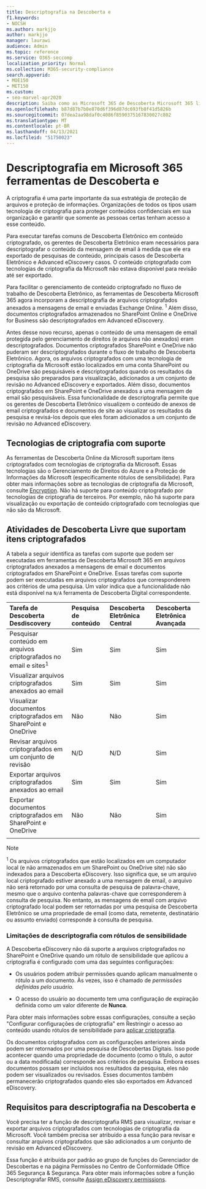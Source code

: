 ```yaml
---
title: Descriptografia na Descoberta e
f1.keywords:
- NOCSH
ms.author: markjjo
author: markjjo
manager: laurawi
audience: Admin
ms.topic: reference
ms.service: O365-seccomp
localization_priority: Normal
ms.collection: M365-security-compliance
search.appverid:
- MOE150
- MET150
ms.custom:
- seo-marvel-apr2020
description: Saiba como as Microsoft 365 de Descoberta Microsoft 365 lidam com documentos criptografados anexados a mensagens de email e armazenados no SharePoint Online e OneDrive for Business.
ms.openlocfilehash: b87d87b7b0e870d6f396d87dc693fb8f41d5826b
ms.sourcegitcommit: 07dea2aa98daf0c4086f8590375167830027c802
ms.translationtype: MT
ms.contentlocale: pt-BR
ms.lasthandoff: 04/13/2021
ms.locfileid: "51750023"
---
```

# <a name="decryption-in-microsoft-365-ediscovery-tools"></a>Descriptografia em Microsoft 365 ferramentas de Descoberta e

A criptografia é uma parte importante da sua estratégia de proteção de arquivos e proteção de informações. Organizações de todos os tipos usam tecnologia de criptografia para proteger conteúdos confidenciais em sua organização e garantir que somente as pessoas certas tenham acesso a esse conteúdo.

Para executar tarefas comuns de Descoberta Eletrônico em conteúdo criptografado, os gerentes de Descoberta Eletrônico eram necessários para descriptografar o conteúdo da mensagem de email à medida que ele era exportado de pesquisas de conteúdo, principais casos de Descoberta Eletrônico e Advanced eDiscovery casos. O conteúdo criptografado com tecnologias de criptografia da Microsoft não estava disponível para revisão até ser exportado.

Para facilitar o gerenciamento de conteúdo criptografado no fluxo de trabalho de Descoberta Eletrônico, as ferramentas de Descoberta Microsoft 365 agora incorporam a descriptografia de arquivos criptografados anexados a mensagens de email e enviadas Exchange Online. <sup>1</sup> Além disso, documentos criptografados armazenados no SharePoint Online e OneDrive for Business são descriptografados em Advanced eDiscovery.

Antes desse novo recurso, apenas o conteúdo de uma mensagem de email protegida pelo gerenciamento de direitos (e arquivos não anexados) eram descriptografados. Documentos criptografados SharePoint e OneDrive não puderam ser descriptografados durante o fluxo de trabalho de Descoberta Eletrônico. Agora, os arquivos criptografados com uma tecnologia de criptografia da Microsoft estão localizados em uma conta SharePoint ou OneDrive são pesquisáveis e descriptografados quando os resultados da pesquisa são preparados para visualização, adicionados a um conjunto de revisão no Advanced eDiscovery e exportados. Além disso, documentos criptografados em SharePoint e OneDrive anexados a uma mensagem de email são pesquisáveis. Essa funcionalidade de descriptografia permite que os gerentes de Descoberta Eletrônico visualizem o conteúdo de anexos de email criptografados e documentos de site ao visualizar os resultados da pesquisa e revisá-los depois que eles foram adicionados a um conjunto de revisão no Advanced eDiscovery.

## <a name="supported-encryption-technologies"></a>Tecnologias de criptografia com suporte

As ferramentas de Descoberta Online da Microsoft suportam itens criptografados com tecnologias de criptografia da Microsoft. Essas tecnologias são o Gerenciamento de Direitos do Azure e a Proteção de Informações da Microsoft (especificamente rótulos de sensibilidade). Para obter mais informações sobre as tecnologias de criptografia da Microsoft, consulte [Encryption](encryption.md). Não há suporte para conteúdo criptografado por tecnologias de criptografia de terceiros. Por exemplo, não há suporte para visualização ou exportação de conteúdo criptografado com tecnologias que não são da Microsoft.

## <a name="ediscovery-activities-that-support-encrypted-items"></a>Atividades de Descoberta Livre que suportam itens criptografados

A tabela a seguir identifica as tarefas com suporte que podem ser executadas em ferramentas de Descoberta Microsoft 365 em arquivos criptografados anexados a mensagens de email e documentos criptografados em SharePoint e OneDrive. Essas tarefas com suporte podem ser executadas em arquivos criptografados que corresponderem aos critérios de uma pesquisa. Um valor indica que a funcionalidade não está disponível na `N/A` ferramenta de Descoberta Digital correspondente.

|Tarefa de Descoberta Desdiscovery  |Pesquisa de conteúdo  |Descoberta Eletrônica Central  |Descoberta Eletrônica Avançada  |
|:---------|:---------|:---------|:---------|
|Pesquisar conteúdo em arquivos criptografados no email e sites<sup>1</sup>     |Sim      |Sim      |Sim      |
|Visualizar arquivos criptografados anexados ao email     |Sim      |Sim     |Sim       |
|Visualizar documentos criptografados em SharePoint e OneDrive|Não      |Não    |Sim       |
|Revisar arquivos criptografados em um conjunto de revisão    |N/D      |N/D        | Sim        |
|Exportar arquivos criptografados anexados ao email    |Sim       |Sim  |Sim    |
|Exportar documentos criptografados em SharePoint e OneDrive    |Não       |Não  |Sim    |
|||||

> [!NOTE]
> <sup>1</sup> Os arquivos criptografados que estão localizados em um computador local (e não armazenados em um SharePoint ou OneDrive site) não são indexados para a Descoberta eDiscovery. Isso significa que, se um arquivo local criptografado estiver anexado a uma mensagem de email, o arquivo não será retornado por uma consulta de pesquisa de palavra-chave, mesmo que o arquivo contenha palavras-chave que corresponderem à consulta de pesquisa. No entanto, as mensagens de email com arquivo criptografado local podem ser retornadas por uma pesquisa de Descoberta Eletrônico se uma propriedade de email (como data, remetente, destinatário ou assunto enviado) corresponde à consulta de pesquisa.

### <a name="decryption-limitations-with-sensitivity-labels"></a>Limitações de descriptografia com rótulos de sensibilidade

A Descoberta eDiscovery não dá suporte a arquivos criptografados no SharePoint e OneDrive quando um rótulo de sensibilidade que aplicou a criptografia é configurado com uma das seguintes configurações:

- Os usuários podem atribuir permissões quando aplicam manualmente o rótulo a um documento. Às vezes, isso é chamado de *permissões definidas pelo usuário.*

- O acesso do usuário ao documento tem uma configuração de expiração definida como um valor diferente de **Nunca**.

Para obter mais informações sobre essas configurações, consulte a seção "Configurar configurações de criptografia" em Restringir o acesso ao conteúdo usando rótulos de sensibilidade para [aplicar criptografia](encryption-sensitivity-labels.md#configure-encryption-settings).

Os documentos criptografados com as configurações anteriores ainda podem ser retornados por uma pesquisa de Descobertas Digitais. Isso pode acontecer quando uma propriedade de documento (como o título, o autor ou a data modificada) corresponde aos critérios de pesquisa. Embora esses documentos possam ser incluídos nos resultados da pesquisa, eles não podem ser visualizados ou revisados. Esses documentos também permanecerão criptografados quando eles são exportados em Advanced eDiscovery.

## <a name="requirements-for-decryption-in-ediscovery"></a>Requisitos para descriptografia na Descoberta e

Você precisa ter a função de descriptografia RMS para visualizar, revisar e exportar arquivos criptografados com tecnologias de criptografia da Microsoft. Você também precisa ser atribuído a essa função para revisar e consultar arquivos criptografados que são adicionados a um conjunto de revisão em Advanced eDiscovery.

Essa função é atribuída por padrão ao grupo de  funções do Gerenciador de Descobertas e na página Permissões no Centro de Conformidade Office 365 Segurança & Segurança. Para obter mais informações sobre a função Descriptografar RMS, consulte [Assign eDiscovery permissions](assign-ediscovery-permissions.md#rms-decrypt).
